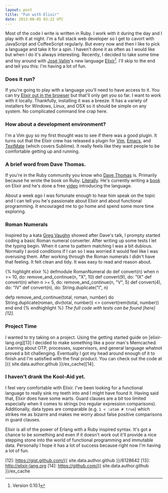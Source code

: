 ```yaml
---
layout: post
title: "Fun with Elixir"
date: 2013-08-05 03:22 UTC
---
```


Most of the code I write is written in Ruby.
I work with it during the day and I play with it at night.
I'm a full stack web developer so I get to cavort with JavaScript and CoffeeScript regularly.
But every now and then I like to pick a language and take it for a spin.
I haven't done it as often as I would like but when I do it's always interesting.
Recently, I decided to take some time and toy around with [José Valim][1]'s new language [Elixir][2][^1].
I'll skip to the end and tell you this: I'm having a lot of fun.
<!--more-->

### Does it run?

If you're going to play with a language you'll need to have access to it.
You can try [Elixir out in the browser][3] but that'll only get you so far.
I want to work with it locally.
Thankfully, installing it was a breeze.
It has a variety of installers for Windows, Linux, and OSX so it should be simple on any system.
No complicated command line crap here.

### How about a development environment?

I'm a Vim guy so my first thought was to see if there was a good plugin.
It turns out that the Elixir crew has released a plugin for [Vim][4], [Emacs][5], and [TextMate][6] (which covers Sublime).
It really feels like they want people to be comfortable getting up and running.

### A brief word from Dave Thomas.

If you're in the Ruby community you know who [Dave Thomas][7] is.
Primarily because he wrote the book on Ruby.
[Literally][8].
He's currently writing a [book][9] on Elixir and he's done a free [video][10] introducing the language.

About a week ago I was fortunate enough to hear him speak on the topic and I can tell you he's passionate about Elixir and about functional programming.
It encouraged me to go home and spend some more time exploring.

### Roman Numerals

Inspired by a kata [Greg Vaughn][11] showed after Dave's talk, I prompty started coding a basic Roman numeral converter.
After writing up some tests I let the typing begin.
When it came to pattern matching I was a bit dubious.
Normally I avoid conditions if I can so I was worried it would feel like I was overusing them.
After working through the Roman numerals I didn't have that feeling.
It felt clean and tidy.
It was easy to read and reason about.

{% highlight elixir %}
defmodule RomanNumeral do
  def convert(n) when n >= 10, do: remove_and_continue(n, "X", 10)
  def convert(9),              do: "IX"
  def convert(n) when n >= 5,  do: remove_and_continue(n, "V", 5)
  def convert(4),              do: "IV"
  def convert(n),              do: String.duplicate("I", n)

  defp remove_and_continue(total, roman, number) do
    String.duplicate(roman, div(total, number)) <> convert(rem(total, number))
  end
end
{% endhighlight %}
*The full code with tests can be found [here][12].*

### Project Time

I wanted to try taking on a project.
Using the getting started guide on [elixir-lang.org][13] I decided to make something like a poor man's Memcached.
Learning about OTP, processes, supervisors, and general language whatnot proved a bit challenging.
Eventually I got my head around enough of it to finish and I'm satisfied with the final product.
You can check out the code at [{{ site.data.author.github }}/ex_cache][14].

### I haven't drank the Kool-Aid yet.

I feel very comfortable with Elixir.
I've been looking for a functional language to really sink my teeth into and I might have found it.
Having said that, Elixir does have some warts.
Guard clauses are a bit too limited especially when it comes to strings (no regular expression comparisons).
Additionally, data types are comparable (e.g. `1 < :atom # true`) which strikes me as bizarre and makes me worry about false positive comparisons in guard clauses.

Elixir is all of the power of Erlang with a Ruby inspired syntax.
It's got a chance to be something and even if it doesn't work out it'll provide a nice stepping stone into the world of functional programming and immutable data.
Personally I hope it has a lot of success because right now I'm having a lot of fun.

[^1]: Version 0.10.1

[1]: https://github.com/josevalim
[2]: http://elixir-lang.org
[3]: http://tryelixir.org
[4]: https://github.com/elixir-lang/vim-elixir
[5]: https://github.com/elixir-lang/emacs-elixir
[6]: https://github.com/elixir-lang/elixir-tmbundle
[7]: http://en.wikipedia.org/wiki/Dave_Thomas_%28programmer%29
[8]: http://pragprog.com/book/ruby/programming-ruby
[9]: http://pragprog.com/book/elixir/programming-elixir
[10]: http://www.youtube.com/watch?v=a-off4Vznjs
[11]: https://github.com/gvaughn
[12]: https://gist.github.com/{{ site.data.author.github }}/6128642
[13]: http://elixir-lang.org
[14]: https://github.com/{{ site.data.author.github }}/ex_cache
